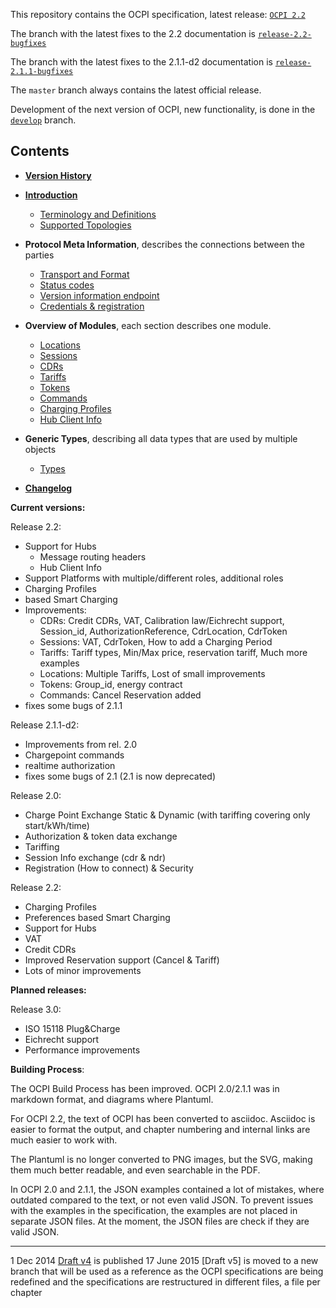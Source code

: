 This repository contains the OCPI specification, latest release: [`OCPI 2.2`](https://github.com/ocpi/ocpi/releases/download/2.2/OCPI_2.2.pdf)

The branch with the latest fixes to the 2.2 documentation is [`release-2.2-bugfixes`](https://github.com/ocpi/ocpi/tree/release-2.2-bugfixes)

The branch with the latest fixes to the 2.1.1-d2 documentation is [`release-2.1.1-bugfixes`](https://github.com/ocpi/ocpi/tree/release-2.1.1-bugfixes)

The `master` branch always contains the latest official release.

Development of the next version of OCPI, new functionality, is done in the  [`develop`](https://github.com/ocpi/ocpi/tree/develop) branch.

## Contents

 * [__Version History__](version_history.asciidoc)
 * [__Introduction__](introduction.asciidoc)
   - [Terminology and Definitions](terminology.asciidoc)
   - [Supported Topologies](topology.asciidoc)
 * __Protocol Meta Information__, describes the connections between the parties
   - [Transport and Format](transport_and_format.asciidoc)
   - [Status codes](status_codes.asciidoc)
   - [Version information endpoint](version_information_endpoint.asciidoc)
   - [Credentials & registration](credentials.asciidoc)
 * __Overview of Modules__, each section describes one module.
   - [Locations](mod_locations.asciidoc)
   - [Sessions](mod_sessions.asciidoc)
   - [CDRs](mod_cdrs.asciidoc)
   - [Tariffs](mod_tariffs.asciidoc)
   - [Tokens](mod_tokens.asciidoc)
   - [Commands](mod_commands.asciidoc)
   - [Charging Profiles](mod_charging_profiles.asciidoc)
   - [Hub Client Info](mod_hub_client_info.asciidoc)

 * __Generic Types__, describing all data types that are used by multiple objects
   - [Types](types.asciidoc)
 * [__Changelog__](changelog.asciidoc)

__Current versions:__

Release 2.2:

- Support for Hubs 
  - Message routing headers 
  - Hub Client Info 
- Support Platforms with multiple/different roles, additional roles 
- Charging Profiles 
- based Smart Charging 
- Improvements:
  - CDRs: Credit CDRs, VAT, Calibration law/Eichrecht support, Session_id, AuthorizationReference, CdrLocation, CdrToken
  - Sessions: VAT, CdrToken, How to add a Charging Period
  - Tariffs: Tariff types, Min/Max price, reservation tariff, Much more examples
  - Locations: Multiple Tariffs, Lost of small improvements
  - Tokens: Group_id, energy contract
  - Commands: Cancel Reservation added
- fixes some bugs of 2.1.1

Release 2.1.1-d2:

- Improvements from rel. 2.0
- Chargepoint commands
- realtime authorization
- fixes some bugs of 2.1 (2.1 is now deprecated)

Release 2.0: 

- Charge Point Exchange Static & Dynamic (with tariffing covering only start/kWh/time)
- Authorization & token data exchange
- Tariffing
- Session Info exchange (cdr & ndr)
- Registration (How to connect) & Security

Release 2.2:

- Charging Profiles
- Preferences based Smart Charging
- Support for Hubs
- VAT
- Credit CDRs
- Improved Reservation support (Cancel & Tariff)
- Lots of minor improvements


__Planned releases:__

Release 3.0:

- ISO 15118 Plug&Charge
- Eichrecht support
- Performance improvements


__Building Process__:

The OCPI Build Process has been improved. OCPI 2.0/2.1.1 was in markdown format, and diagrams where Plantuml.

For OCPI 2.2, the text of OCPI has been converted to asciidoc. 
Asciidoc is easier to format the output, and chapter numbering and internal links are much easier to work with.

The Plantuml is no longer converted to PNG images, but the SVG, making them much better readable, and even searchable in the PDF.

In OCPI 2.0 and 2.1.1, the JSON examples contained a lot of mistakes, where outdated compared to the text, or not even valid JSON. 
To prevent issues with the examples in the specification, the examples are not placed in separate JSON files. 
At the moment, the JSON files are check if they are valid JSON.

----
1 Dec 2014 [Draft v4](releases/old/OCPI-Draftv4.pdf) is published
17 June 2015 [Draft v5] is moved to a new branch that will be used as a reference as the OCPI specifications are being redefined and the specifications are restructured in different files, a file per chapter
